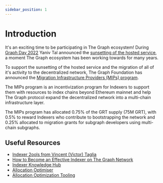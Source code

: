 ```yaml
---
sidebar_position: 1
---
```


# Introduction

It's an exciting time to be participating in The Graph ecosystem! During [Graph Day 2022](https://thegraph.com/graph-day/2022/) Yaniv Tal announced the [sunsetting of the hosted service](https://thegraph.com/blog/sunsetting-hosted-service/), a moment The Graph ecosystem has been working towards for many years. 

To support the sunsetting of the hosted service and the migration of all of it's activity to the decentralized network, The Graph Foundation has announced the [Migration Infrastructure Providers (MIPs) program](https://thegraph.com/blog/mips-multi-chain-indexing-incentivized-program).

The MIPs program is an incentivization program for Indexers to support them with resources to index chains beyond Ethereum mainnet and help The Graph protocol expand the decentralized network into a multi-chain infrastructure layer.

The MIPs program has allocated 0.75% of the GRT supply (75M GRT), with 0.5% to reward Indexers who contribute to bootstrapping the network and 0.25% allocated to migration grants for subgraph developers using multi-chain subgraphs.


## Useful Resources
- [Indexer 2ools from Vincent (Victor) Taglia](https://indexer-2ools.vincenttaglia.com/#/)
- [How to Become an Effective Indexer on The Graph Network](https://thegraph.com/blog/how-to-become-indexer/)
- [Indexer Knowledge Hub](https://thegraph.academy/indexers/)
- [Allocation Optimiser](https://github.com/graphprotocol/allocationopt.jl)
- [Allocation Optimization Tooling](https://github.com/anyblockanalytics/thegraph-allocation-optimization/)



